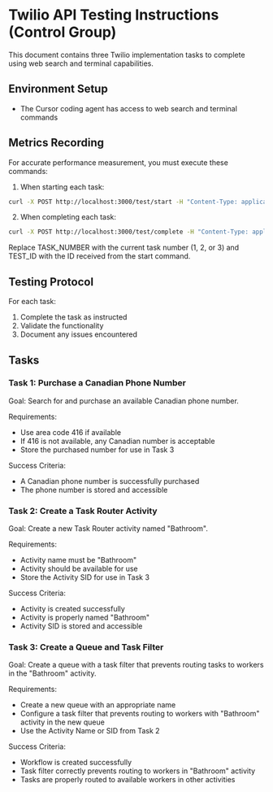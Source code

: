# Twilio API Testing Instructions (Control Group)

This document contains three Twilio implementation tasks to complete using web search and terminal capabilities.

## Environment Setup

- The Cursor coding agent has access to web search and terminal commands

## Metrics Recording

For accurate performance measurement, you must execute these commands:

1. When starting each task:
```bash
curl -X POST http://localhost:3000/test/start -H "Content-Type: application/json" -d '{"mode": "control", "taskNumber": TASK_NUMBER}'
```

2. When completing each task:
```bash
curl -X POST http://localhost:3000/test/complete -H "Content-Type: application/json" -d '{"testId": "TEST_ID", "success": true|false}'
```

Replace TASK_NUMBER with the current task number (1, 2, or 3) and TEST_ID with the ID received from the start command.

## Testing Protocol

For each task:
1. Complete the task as instructed
2. Validate the functionality
3. Document any issues encountered

## Tasks

### Task 1: Purchase a Canadian Phone Number

Goal: Search for and purchase an available Canadian phone number.

Requirements:
- Use area code 416 if available
- If 416 is not available, any Canadian number is acceptable
- Store the purchased number for use in Task 3

Success Criteria:
- A Canadian phone number is successfully purchased
- The phone number is stored and accessible

### Task 2: Create a Task Router Activity

Goal: Create a new Task Router activity named "Bathroom".

Requirements:
- Activity name must be "Bathroom"
- Activity should be available for use
- Store the Activity SID for use in Task 3

Success Criteria:
- Activity is created successfully
- Activity is properly named "Bathroom"
- Activity SID is stored and accessible

### Task 3: Create a Queue and Task Filter

Goal: Create a queue with a task filter that prevents routing tasks to workers in the "Bathroom" activity.

Requirements:
- Create a new queue with an appropriate name
- Configure a task filter that prevents routing to workers with "Bathroom" activity in the new queue
- Use the Activity Name or SID from Task 2

Success Criteria:
- Workflow is created successfully
- Task filter correctly prevents routing to workers in "Bathroom" activity
- Tasks are properly routed to available workers in other activities